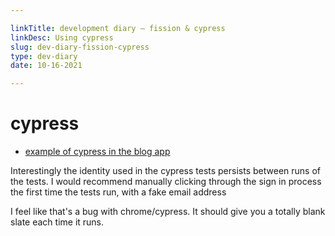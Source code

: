 ```yaml
---

linkTitle: development diary — fission & cypress
linkDesc: Using cypress
slug: dev-diary-fission-cypress
type: dev-diary
date: 10-16-2021

---
```


# cypress

* [example of cypress in the blog app](https://github.com/nichoth/blog/blob/img/cypress/integration/posts.spec.js)

Interestingly the identity used in the cypress tests persists between runs of the tests. I would recommend manually clicking through the sign in process the first time the tests run, with a fake email address

I feel like that's a bug with chrome/cypress. It should give you a totally blank slate each time it runs.

